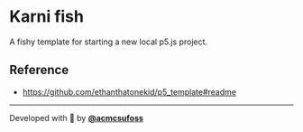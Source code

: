 # Karni fish

A fishy template for starting a new local p5.js project.

## Reference

- <https://github.com/ethanthatonekid/p5_template#readme>

---

Developed with 💖 by [**@acmcsufoss**](https://oss.acmcsuf.com/)
